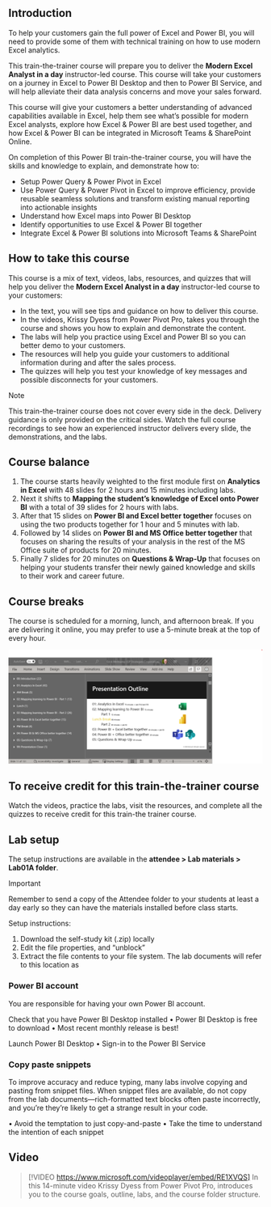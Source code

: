 ## Introduction
To help your customers gain the full power of Excel and Power BI, you will need to provide some of them with technical training on how to use modern Excel analytics. 

This train-the-trainer course will prepare you to deliver the **Modern Excel Analyst in a day** instructor-led course. This course will take your customers on a journey in Excel to Power BI Desktop and then to Power BI Service, and will help alleviate their data analysis concerns and move your sales forward.

This course will give your customers a better understanding of advanced capabilities available in Excel, help them see what’s possible for modern Excel analysts, explore how Excel & Power BI are best used together, and how Excel & Power BI can be integrated in Microsoft Teams & SharePoint Online. 

On completion of this Power BI train-the-trainer course, you will have the skills and knowledge to explain, and demonstrate how to:
- Setup Power Query & Power Pivot in Excel
- Use Power Query & Power Pivot in Excel to improve efficiency, provide reusable seamless solutions and transform existing manual reporting into actionable insights
- Understand how Excel maps into Power BI Desktop
- Identify opportunities to use Excel & Power BI together
- Integrate Excel & Power BI solutions into Microsoft Teams & SharePoint

## How to take this course

This course is a mix of text, videos, labs, resources, and quizzes that will help you deliver the **Modern Excel Analyst in a day** instructor-led course to your customers: 
- In the text, you will see tips and guidance on how to deliver this course.
- In the videos, Krissy Dyess from Power Pivot Pro, takes you through the course and shows you how to explain and demonstrate the content.
- The labs will help you practice using Excel and Power BI so you can better demo to your customers.
- The resources will help you guide your customers to additional information during and after the sales process.
- The quizzes will help you test your knowledge of key messages and possible disconnects for your customers.

> [!NOTE]
> This train-the-trainer course does not cover every side in the deck. Delivery guidance is only provided on the critical sides. Watch the full course recordings to see how an experienced instructor delivers every slide, the demonstrations, and the labs.



## Course balance
1. The course starts heavily weighted to the first module first on **Analytics in Excel** with 48 slides for 2 hours and 15 minutes including labs. 
1. Next it shifts to **Mapping the student’s knowledge of Excel onto Power BI** with a total of 39 slides for 2 hours with labs. 
1. After that 15 slides on **Power BI and Excel better together** focuses on using the two products together for 1 hour and 5 minutes with lab. 
1. Followed by 14 slides on **Power BI and MS Office better together** that focuses on sharing the results of your analysis in the rest of the MS Office suite of products for 20 minutes.  
1. Finally 7 slides for 20 minutes on **Questions & Wrap-Up** that focuses on helping your students transfer their newly gained knowledge and skills to their work and career future.


## Course breaks
The course is scheduled for a morning, lunch, and afternoon break. 
If you are delivering it online, you may prefer to use a 5-minute break at the top of every hour.

![PowerPoint screenshot showing the number of slides per section and class schedule.](../media/slide-count.png)

## To receive credit for this train-the-trainer course
Watch the videos, practice the labs, visit the resources, and complete all the quizzes to receive credit for this train-the trainer course.




## Lab setup
The setup instructions are available in the **attendee > Lab materials > Lab01A folder**.

> [!IMPORTANT]
> Remember to send a copy of the Attendee folder to your students at least a day early so they can have the materials installed before class starts.

Setup instructions:
1.	Download the self-study kit (.zip) locally
2.	Edit the file properties, and “unblock”
3.	Extract the file contents to your file system. The lab documents will refer to this location as <CourseFolder>

### Power BI account
You are responsible for having your own Power BI account.

Check that you have Power BI Desktop installed
•	Power BI Desktop is free to download
•	Most recent monthly release is best!

Launch Power BI Desktop
•	Sign-in to the Power BI Service

### Copy paste snippets
To improve accuracy and reduce typing, many labs involve copying and pasting from snippet files. 
When snippet files are available, do not copy from the lab documents—rich-formatted text blocks often paste incorrectly, and you’re they’re likely to get a strange result in your code.

•	Avoid the temptation to just copy-and-paste
•	Take the time to understand the intention of each snippet

## Video
> [!VIDEO https://www.microsoft.com/videoplayer/embed/RE1XVQS]
> In this 14-minute video Krissy Dyess from Power Pivot Pro, introduces you to the course goals, outline, labs, and the course folder structure.
